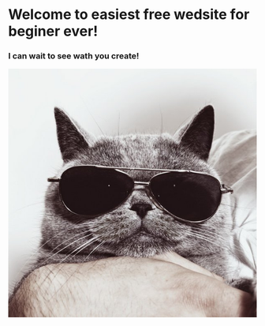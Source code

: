 # Welcome to easiest free wedsite for beginer ever!
### I can wait to see wath you create!
![Pixabey_Cat](3ecab29e111967f0efea1d35ac0c4ff4_p.jpg)
